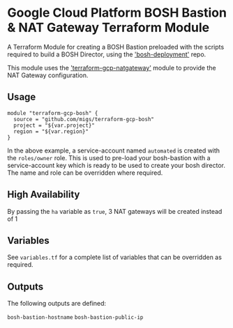 # Google Cloud Platform BOSH Bastion & NAT Gateway Terraform Module

A Terraform Module for creating a BOSH Bastion preloaded with the scripts required to build a BOSH Director, using the ['bosh-deployment'](https://github.com/cloudfoundry/bosh-deployment) repo.

This module uses the ['terraform-gcp-natgateway'](https://github.com/migs/terraform-gcp-natgateway) module to provide the NAT Gateway configuration.

## Usage

```
module "terraform-gcp-bosh" {
  source = "github.com/migs/terraform-gcp-bosh"
  project = "${var.project}"
  region = "${var.region}"
}
```

In the above example, a service-account named `automated` is created with the `roles/owner` role. This is used to pre-load your bosh-bastion with a service-account key which is ready to be used to create your bosh director. The name and role can be overridden where required.

## High Availability

By passing the `ha` variable as `true`, 3 NAT gateways will be created instead of 1

## Variables

See `variables.tf` for a complete list of variables that can be overridden as required.

## Outputs

The following outputs are defined:

`bosh-bastion-hostname`
`bosh-bastion-public-ip`
